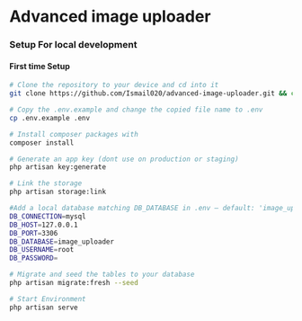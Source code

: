 # Advanced image uploader

### Setup For local development

#### First time Setup

``` bash 
# Clone the repository to your device and cd into it
git clone https://github.com/Ismail020/advanced-image-uploader.git && cd "$(basename "$_" .git)"
```

```bash
# Copy the .env.example and change the copied file name to .env
cp .env.example .env
```

```bash
# Install composer packages with
composer install
```

```bash
# Generate an app key (dont use on production or staging)
php artisan key:generate
```

```bash
# Link the storage
php artisan storage:link
```

```bash
#Add a local database matching DB_DATABASE in .env — default: 'image_uploader'
DB_CONNECTION=mysql
DB_HOST=127.0.0.1
DB_PORT=3306
DB_DATABASE=image_uploader
DB_USERNAME=root
DB_PASSWORD=
```

```bash
# Migrate and seed the tables to your database
php artisan migrate:fresh --seed
```

```bash
# Start Environment
php artisan serve
```